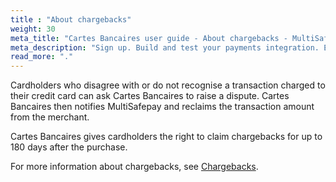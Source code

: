 ```yaml
---
title : "About chargebacks"
weight: 30
meta_title: "Cartes Bancaires user guide - About chargebacks - MultiSafepay Docs"
meta_description: "Sign up. Build and test your payments integration. Explore our products and services. Use our API Reference, SDKs, and wrappers. Get support."
read_more: "."
---
```


Cardholders who disagree with or do not recognise a transaction charged to their credit card can ask Cartes Bancaires to raise a dispute. Cartes Bancaires then notifies MultiSafepay and reclaims the transaction amount from the merchant.

Cartes Bancaires gives cardholders the right to claim chargebacks for up to 180 days after the purchase.

For more information about chargebacks, see [Chargebacks](/faq/chargebacks).